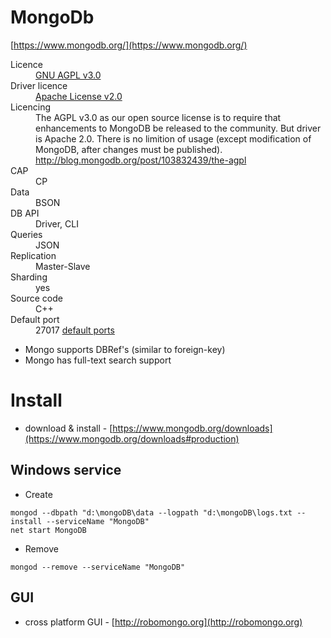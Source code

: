 # MongoDb
[https://www.mongodb.org/](https://www.mongodb.org/)

<dl>
    <dt>Licence</dt>
    <dd><a href="http://www.gnu.org/licenses/agpl-3.0.html">GNU AGPL v3.0</a></dd>
    <dt>Driver licence</dt>
    <dd><a href="http://www.apache.org/licenses/LICENSE-2.0">Apache License v2.0</a></dd>
    <dt>Licencing</dt>
    <dd>The AGPL v3.0 as our open source license is to require that enhancements to MongoDB be released to the community. But driver is Apache 2.0. There is no limition of usage (except modification of MongoDB, after changes must be published). <a href="http://blog.mongodb.org/post/103832439/the-agpl">http://blog.mongodb.org/post/103832439/the-agpl</a></dd>
    <dt>CAP<dt>
    <dd>CP</dd>
    <dt>Data</dt>
    <dd>BSON</dd>
    <dt>DB API</dt>
    <dd>Driver, CLI</dd>
    <dt>Queries<dt>
    <dd>JSON</dd>
    <dt>Replication</dt>
    <dd>Master-Slave</dd>
    <dt>Sharding</dt>
    <dd>yes</dd>
    <dt>Source code</dt>
    <dd>C++</dd>
    <dt>Default port</dt>
    <dd>27017 <a href="https://docs.mongodb.org/manual/reference/default-mongodb-port/">default ports</a></dd>
</dl>

* Mongo supports DBRef's (similar to foreign-key)
* Mongo has full-text search support

# Install

* download & install - [https://www.mongodb.org/downloads](https://www.mongodb.org/downloads#production)

## Windows service
* Create
```
mongod --dbpath "d:\mongoDB\data --logpath "d:\mongoDB\logs.txt --install --serviceName "MongoDB"
net start MongoDB
```
* Remove
```
mongod --remove --serviceName "MongoDB"
```

## GUI

* cross platform GUI - [http://robomongo.org](http://robomongo.org)
